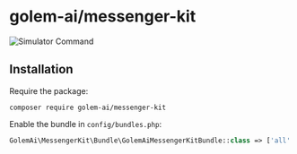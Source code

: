 # golem-ai/messenger-kit

![Simulator Command](https://user-images.githubusercontent.com/611271/155527879-f1d9f803-7d49-4fdd-be8c-8e668e72cd21.png)

## Installation

Require the package:

```
composer require golem-ai/messenger-kit
```

Enable the bundle in `config/bundles.php`:
```php
GolemAi\MessengerKit\Bundle\GolemAiMessengerKitBundle::class => ['all' => true],
```
